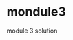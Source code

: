 # mondule3
module 3 solution
<!DOCTYPE html>
<html lang="en">
<head>
    <meta charset="UTF-8">
    <meta name="viewport" content="width=device-width, initial-scale=1.0">
    <title>module 3 solution</title>
    <style>
*{
box-sizing: border-box;
}
.container{
width: 900px;
border: 3px solid black;
margin: auto;
}
.item{
border: 3px solid gray;

margin: 12px 3px;
padding: 12px 3px;
background-color: rgba(197, 188, 188, 0.897);

}
#fruit{
   float: left;
   width: 48%;
   
border: 3px solid gray;

}
#computer{
    float: right;
   width: 48%;

}
#stationary{
    float: left;
   width: 100%;

}
#glass{
    float: right ;
   width: 100%;

}
p,h1{
    text-align: none;
}
h4{
    text-align: center;
    font-size: 30px;
}
header{
    text-align: center;
    font-size: 24px;
}

    </style>
</head>
<body>
    <h4>our menu</h4>
    <header>
         <br><select name="fruit" id="">
             <option value="fruit">fruit</option>
             <option value="computer">computer</option>
           <option value="stationary">stationary</option>
             <option value="glass">glass</option>
         </select>
      </header>
    <div class="container">
<div id="fruit" class="item" >
    <h2>fruit</h2>
    <p id ="fruit" class="item" >Lorem ipsum dolor sit amet consectetur adipisicing elit. Numquam maiores eos architecto quis magni animi deleniti ea quia incidunt laudantium. Fuga non voluptatibus sint tenetur eligendi aliquam maiores temporibus esse.  rem ipsum dolor sit amet consectetur adipisicing elit. Aperiam reiciendis quia exercitationem molestias totam reprehenderit doloribus, quos repudiandae numquam earum temporibus rem! Porro quo doloribus, at vero illo omnis assumenda! </p>
</div>
<div id="computer" class="item" >
    <h2>computer</h2>
    <p id ="computer" class="item" >Lorem ipsum dolor sit amet consectetur adipisicing elit. Numquam maiores eos architecto quis magni animi deleniti ea quia incidunt laudantium. Fuga non voluptatibus sint tenetur eligendi aliquam maiores temporibus esse.  em ipsum dolor sit amet consectetur adipisicing elit. Commodi molestiae eius culpa, quia dignissimos assumenda rerum cumque sunt accusamus quos ad laborum voluptates reiciendis adipisci. Totam maiores nesciunt est commodi?</p>
</div>
<div id="stationary" class="item" >
    <h2>stationary</h2>
    
    <p id ="stationary" class="item" >Lorem ipsum dolor sit amet consectetur adipisicing elit. Numquam maiores eos architecto quis magni animi deleniti ea quia incidunt laudantium. Fuga non voluptatibus sint tenetur eligendi aliquam maiores temporibus esse.  em ipsum dolor sit amet consectetur adipisicing elit. Commodi molestiae eius culpa, quia dignissimos assumenda rerum cumque sunt accusamus quos ad laborum voluptates reiciendis adipisci. Totam maiores nesciunt est commodi?</p>
</div>
<div id="glass" class="item" >
    <h2>glass</h2>
    
    <p id ="glass" class="item" >Lorem ipsum dolor sit amet consectetur adipisicing elit. Numquam maiores eos architecto quis magni animi deleniti ea quia incidunt laudantium. Fuga non voluptatibus sint tenetur eligendi aliquam maiores temporibus esse.  em ipsum dolor sit amet consectetur adipisicing elit. Commodi molestiae eius culpa, quia dignissimos assumenda rerum cumque sunt accusamus quos ad laborum voluptates reiciendis adipisci. Totam maiores nesciunt est commodi?</p>
</div>

</div>


</body>
</html>
